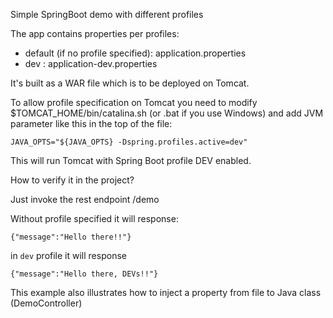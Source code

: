 Simple SpringBoot demo with different profiles

The app contains properties per profiles:
- default (if no profile specified): application.properties
- dev : application-dev.properties

It's built as a WAR file which is to be deployed on Tomcat.

To allow profile specification on Tomcat you need to modify $TOMCAT_HOME/bin/catalina.sh (or .bat if you use Windows) and add JVM parameter like this in the top of the file:


```
JAVA_OPTS="${JAVA_OPTS} -Dspring.profiles.active=dev"
```

This will run Tomcat with Spring Boot profile DEV enabled.

How to verify it in the project?

Just invoke the rest endpoint /demo

Without profile specified it will response:

```
{"message":"Hello there!!"}
```

in `dev` profile it will response

```
{"message":"Hello there, DEVs!!"}
```

This example also illustrates how to inject a property from file to Java class (DemoController)

